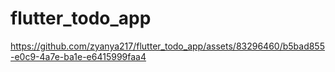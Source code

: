 # flutter_todo_app

https://github.com/zyanya217/flutter_todo_app/assets/83296460/b5bad855-e0c9-4a7e-ba1e-e6415999faa4
